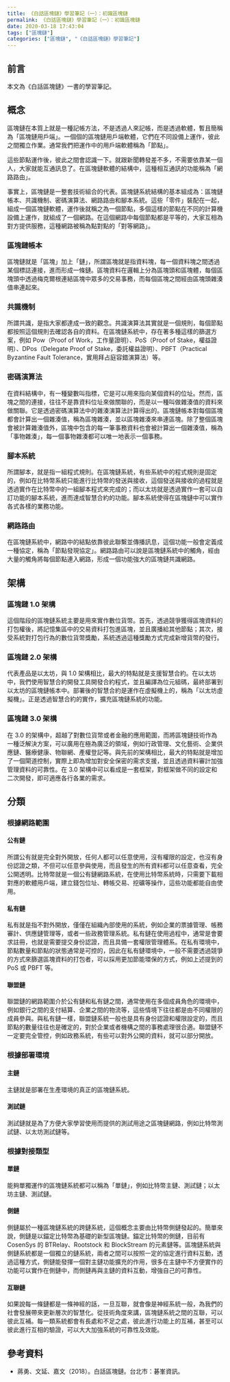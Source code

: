 ```yaml
---
title: 《白話區塊鏈》學習筆記（一）：初識區塊鏈
permalink: 《白話區塊鏈》學習筆記（一）：初識區塊鏈
date: 2020-03-18 17:43:04
tags: ["區塊鏈"]
categories: ["區塊鏈", "《白話區塊鏈》學習筆記"]
---
```


## 前言

本文為《白話區塊鏈》一書的學習筆記。

## 概念

區塊鏈在本質上就是一種記帳方法，不是透過人來記帳，而是透過軟體，暫且簡稱為「區塊鏈用戶端」。一個個的區塊鏈用戶端軟體，它們在不同設備上運作，彼此之間獨立作業。通常我們把運作中的用戶端軟體稱為「節點」。

這些節點運作後，彼此之間會認識一下。就跟新聞轉發差不多，不需要依靠某一個人，大家就能互通訊息了。在區塊鏈軟體的結構中，這種相互通訊的功能稱為「網路路由」。

事實上，區塊鏈是一整套技術組合的代表。區塊鏈系統結構的基本組成為：區塊鏈帳本、共識機制、密碼演算法、網路路由和腳本系統。這些「零件」裝配在一起，組成一個區塊鏈軟體，運作後就稱之為一個節點，多個這樣的節點在不同的計算機設備上運作，就組成了一個網路。在這個網路中每個節點都是平等的，大家互相為對方提供服務，這種網路被稱為點對點的「對等網路」。

### 區塊鏈帳本

區塊鏈就是「區塊」加上「鏈」，所謂區塊就是指資料塊，每一個資料塊之間透過某個標誌連接，進而形成一條鏈。區塊資料在邏輯上分為區塊頭和區塊體，每個區塊頭中透過梅克爾根連結區塊中眾多的交易事務，而每個區塊之間經由區塊頭雜湊值串連起來。

### 共識機制

所謂共識，是指大家都達成一致的觀念。共識演算法其實就是一個規則，每個節點都按照這個規則去確認各自的資料。在區塊鏈系統中，存在著多種這樣的篩選方案，例如 Pow（Proof of Work，工作量證明）、PoS（Proof of Stake，權益證明）、DPos（Delegate Proof of Stake，委託權益證明）、PBFT（Practical Byzantine Fault Tolerance，實用拜占庭容錯演算法）等。

### 密碼演算法

在資料結構中，有一種變數叫指標，它是可以用來指向某個資料的位址。然而，區塊之間的連接，往往不是靠資料位址來做關聯的，而是以一種叫做雜湊值的資料來做關聯。它是透過密碼演算法中的雜湊演算法計算得出的。區塊鏈帳本對每個區塊都會計算出一個雜湊值，稱為區塊雜湊，並以區塊雜湊來串連區塊。除了整個區塊會被計算雜湊值外，區塊中包含的每一筆事務資料也會被計算出一個雜湊值，稱為「事物雜湊」，每一個事物雜湊都可以唯一地表示一個事務。

### 腳本系統

所謂腳本，就是指一組程式規則。在區塊鏈系統，有些系統中的程式規則是固定的，例如在比特幣系統只能進行比特幣的發送與接收，這個發送與接收的過程就是透過實作在比特幣中的一組腳本程式來完成的；而以太坊就是透過實作一套可以自訂功能的腳本系統，進而達成智慧合約的功能。腳本系統使得在區塊鏈中可以實作各式各樣的業務功能。

### 網路路由

在區塊鏈系統中，網路中的結點依靠彼此聯繫並傳播訊息，這個功能一般會定義成一種協定，稱為「節點發現協定」。網路路由可以說是區塊鏈系統中的觸角，經由大量的觸角將每個節點連入網路，形成一個功能強大的區塊鏈共識網路。

## 架構

### 區塊鏈 1.0 架構

這個階段的區塊鏈系統主要是用來實作數位貨幣。首先，透過競爭獲得區塊資料的打包權後，將記憶集區中的交易資料打包進區塊，並且廣播給其他節點；其次，接受系統對打包行為的數位貨幣獎勵，系統透過這種獎勵方式完成新增貨幣的發行。

### 區塊鏈 2.0 架構

代表產品是以太坊，與 1.0 架構相比，最大的特點就是支援智慧合約。在以太坊中，我們使用智慧合約開發工具開發合約程式，並且編譯為位元組碼，最終部署到以太坊的區塊鏈帳本中。部署後的智慧合約是運作在虛擬機上的，稱為「以太坊虛擬機」。正是透過智慧合約的實作，擴充區塊鏈系統的功能。

### 區塊鏈 3.0 架構

在 3.0 的架構中，超越了對數位貨幣或者金融的應用範圍，而將區塊鏈技術作為一種泛解決方案，可以廣用在極為廣泛的領域，例如行政管理、文化藝術、企業供應鏈、醫療健康、物聯網、產權登記等。與先前的架構相比，最大的特點就是增加了一個閘道控制，實際上即為增加對安全保密的需求支援，並且透過資料審計加強管理資料的可靠性。在 3.0 架構中可以看成是一套框架，對框架做不同的設定和二次開發，即可適應各行各業的需求。

## 分類

### 根據網路範圍

#### 公有鏈

所謂公有就是完全對外開放，任何人都可以任意使用，沒有權限的設定，也沒有身份認證之類，不但可以任意參與使用，而且發生的所有資料都可以任意查看，完全公開透明。比特幣就是一個公有鏈網路系統，在使用比特幣系統時，只需要下載相對應的軟體用戶端，建立錢包位址、轉帳交易、挖礦等操作，這些功能都能自由使用。

#### 私有鏈

私有就是指不對外開放，僅僅在組織內部使用的系統，例如企業的票據管理、帳務審計、供應鏈管理等，或者一些政務管理系統。私有鏈在使用過程中，通常是會要求註冊，也就是需要提交身份認證，而且具備一套權限管理體系。在私有環境中，節點數量和節點的狀態通常是可控的，因此在私有鏈環境中，一般不需要透過競爭的方式來篩選區塊資料的打包者，可以採用更加節能環保的方式，例如上述提到的 PoS 或 PBFT 等。

#### 聯盟鏈

聯盟鏈的網路範圍介於公有鏈和私有鏈之間，通常使用在多個成員角色的環境中，例如銀行之間的支付結算、企業之間的物流等，這些情境下往往都是由不同權限的成員參與。與私有鏈一樣，聯盟鏈系統一般也是具有身份認證和權限設定的，而且節點的數量往往也是確定的，對於企業或者機構之間的事務處理很合適。聯盟鏈不一定要完全管控，例如政務系統，有些可以對外公開的資料，就可以部分開放。

### 根據部署環境

#### 主鏈

主鏈就是部署在生產環境的真正的區塊鏈系統。

#### 測試鏈

測試鏈就是為了方便大家學習使用而提供的測試用途之區塊鏈網路，例如比特幣測試鏈、以太坊測試鏈等。

### 根據對接類型

#### 單鏈

能夠單獨運作的區塊鏈系統都可以稱為「單鏈」，例如比特幣主鏈、測試鏈；以太坊主鏈、測試鏈。

#### 側鏈

側鏈屬於一種區塊鏈系統的跨鏈系統，這個概念主要由比特幣側鏈發起的。簡單來說，側鏈是以錨定比特幣為基礎的新型區塊鏈。錨定比特幣的側鏈，目前有 CosenSys 的 BTRelay、Rootstock 和 BlockStream 的元素鏈等。區塊鏈系統與側鏈系統都是一個獨立的鏈系統，兩者之間可以按照一定的協定進行資料互動，透過這種方式，側鏈能發揮一個對主鏈功能擴充的作用，很多在主鏈中不方便實作的功能可以實作在側鏈中，而側鏈再與主鏈的資料互動，增強自己的可靠性。

#### 互聯鏈

如果說每一條鏈都是一條神經的話，一旦互聯，就會像是神經系統一般，為我們的社會發展帶來更新層次的智慧化。從技術角度來講，區塊鏈系統之間的互聯，可以彼此互補。每一類系統都會有長處和不足之處，彼此進行功能上的互補，甚至可以彼此進行互相的驗證，可以大大加強系統的可靠性及效能。

## 參考資料

- 蔣勇、文延、嘉文（2018）。白話區塊鏈。台北市：碁峯資訊。
